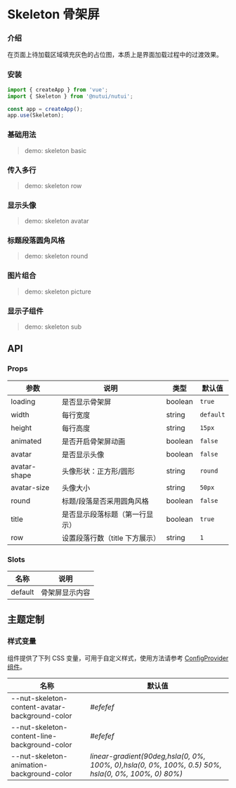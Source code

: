 # Skeleton 骨架屏

### 介绍

在页面上待加载区域填充灰色的占位图，本质上是界面加载过程中的过渡效果。

### 安装

```js
import { createApp } from 'vue';
import { Skeleton } from '@nutui/nutui';

const app = createApp();
app.use(Skeleton);
```

### 基础用法

> demo: skeleton basic

### 传入多行

> demo: skeleton row

### 显示头像

> demo: skeleton avatar

### 标题段落圆角风格

> demo: skeleton round

### 图片组合

> demo: skeleton picture

### 显示子组件

> demo: skeleton sub

## API

### Props

| 参数 | 说明 | 类型 | 默认值 |
| --- | --- | --- | --- |
| loading | 是否显示骨架屏 | boolean | `true` |
| width | 每行宽度 | string | `default` |
| height | 每行高度 | string | `15px` |
| animated | 是否开启骨架屏动画 | boolean | `false` |
| avatar | 是否显示头像 | boolean | `false` |
| avatar-shape | 头像形状：正方形/圆形 | string | `round` |
| avatar-size | 头像大小 | string | `50px` |
| round | 标题/段落是否采用圆角风格 | boolean | `false` |
| title | 是否显示段落标题（第一行显示） | boolean | `true` |
| row | 设置段落行数（title 下方展示） | string | `1` |

### Slots

| 名称 | 说明 |
| --- | --- |
| default | 骨架屏显示内容 |

## 主题定制

### 样式变量

组件提供了下列 CSS 变量，可用于自定义样式，使用方法请参考 [ConfigProvider 组件](#/zh-CN/component/configprovider)。

| 名称 | 默认值 |
| --- | --- |
| --nut-skeleton-content-avatar-background-color | _#efefef_ |
| --nut-skeleton-content-line-background-color | _#efefef_ |
| --nut-skeleton-animation-background-color | _linear-gradient(90deg,hsla(0, 0%, 100%, 0),hsla(0, 0%, 100%, 0.5) 50%, hsla(0, 0%, 100%, 0) 80%)_ |
